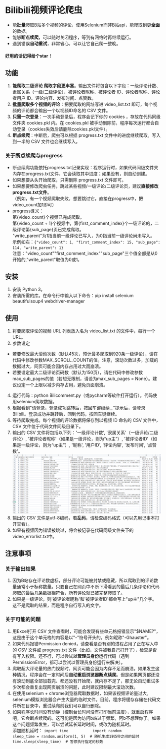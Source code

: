 # Bilibili视频评论爬虫

* 能**批量**爬取B站多个视频的评论，使用Selenium而非B站api，能爬取到更**全面**的数据。
* 能够**断点续爬**，可以随时关闭程序，等到有网络时再继续运行。
* 遇到错误**自动重试**，非常省心，可以让它自己爬一整晚。

#### 好用的话记得给个star！

## 功能
1. **能爬取二级评论 爬取字段更丰富**。输出文件将包含以下字段：一级评论计数、隶属关系（一级/二级评论）、被评论者昵称、被评论者 ID、评论者昵称、评论者用户 ID、评论内容、发布时间、点赞数。     
2. **批量爬取多个视频的评论**：把要爬取的网址写进 video_list.txt 即可，每个视频的评论都会输出一个以视频ID命名的 CSV 文件。
3. **只需一次登录**：一次手动登录后，程序会记下你的 cookies ，存放在代码同级文件夹 cookies.pkl 内。在 cookies.pkl 被手动删除前，程序每次运行都会自动登录（cookies失效后请删除cookies.pkl文件）。
4. **断点续爬**：中断后，爬虫可以根据 progress.txt 文件中的进度继续爬取。写入到一半的 CSV 文件也会继续写入。

### 关于断点续爬与progress
* 断点续爬功能依托progress.txt记录实现：程序运行时，如果代码同级文件夹内存在progress.txt文件，它会读取其中进度；如果没有，则自动创建。
* 如果想要从头开始爬取，只需删除 progress.txt 文件即可。
* 如果想要修改爬虫任务，跳过某些视频/一级评论/二级评论页，建议**直接修改progress.txt文件**。    
（例如，有一个视频爬取失败，想要跳过它，直接在progress中，把video_count加1即可）        
* progress含义：    
第{video_count}个视频已完成爬取。    
第{video_count + 1}个视频中，第{first_comment_index}个一级评论的，二级评论第{sub_page}页已完成爬取。    
"write_parent"为1指当前一级评论已写入，为0指当前一级评论尚未写入。     
示例如右：`{"video_count": 1, "first_comment_index": 15, "sub_page": 114, "write_parent": 1}`            
注意："video_count""first_comment_index""sub_page"三个值全部是从0开始的,"write_parent"取值为0或1。    

## 安装
1. 安装 Python 3。
2. 安装所需的库。在命令行中输入以下命令：pip install selenium beautifulsoup4 webdriver-manager

## 使用
1. 将要爬取评论的视频 URL 列表放入名为 video_list.txt 的文件中，每行一个 URL。
2. 参数设定
  * 若要修改最大滚动次数（默认45次，预计最多爬取到920条一级评论），请在代码中修改参数MAX_SCROLL_COUNT的值。注意，滚动次数过多，加载的数据过大，网页可能会因内存占用过大而崩溃。
  * 若要设定最大二级评论页码数（默认为150页），请在代码中修改参数max_sub_pages的值（若想无限制，请设为max_sub_pages = None）。建议设定一个上限以减少内存占用，避免页面崩溃。
4. 运行代码：python Bilicomment.py（或pycharm等软件打开运行）。代码使用selenium爬取数据。
5. 根据看到"请登录，登录成功跳转后，按回车键继续..."提示后，请登录 Bilibili。登录成功并跳转后，回到代码，按回车键继续。
6. 等待爬取完成。每个视频的评论数据将保存到以视频 ID 命名的 CSV 文件中， CSV 文件位于代码文件同级目录下。
7. 输出的 CSV 文件将包括以下列：'一级评论计数', '隶属关系'（一级评论/二级评论）, '被评论者昵称'（如果是一级评论，则为“up主”）, '被评论者ID'（如果是一级评论，则为“up主”）, '昵称', '用户ID', '评论内容', '发布时间', '点赞数'。        
![爬取字段示例](/image/output_sample.png)
7. 输出的 CSV 文件是utf-8编码，若**乱码**，请检查编码格式（可以先用记事本打开查看）。
8. 如果有视频因为错误被跳过，将会被记录在代码同级文件夹下的video_errorlist.txt中。

## 注意事项
### 关于输出结果
1. 因为B站存在评论数虚标，部分评论可能被封禁或隐藏，所以爬取到的评论数量通常小于标称数量。只要自己在网页中不断下滑看到的最后几条评论和代码爬取的最后几条数据相符合，所有评论就已被完整爬取了。
2. 如果是一级评论，则'被评论者昵称'和'被评论者ID'都会写上"up主"几个字。这不是爬取的结果，而是程序自行写入的文字。

### 关于可能的问题
1. 用Excel打开 CSV 文件查看时，可能会发现有些单元格报错显示"$NAME?"，这是由于这个单元格的内容是以"-"符号开头的，例如昵称"-Ghauster"。
2. 如果代码报错Permission denied，请查看是否有别的进程占用了正在写入中的 CSV 文件或 progress.txt 文件（比如，文件被我自己打开了），检查是否有写入权限。还不行，可以尝试**以管理员身份**运行代码（遇到PermissionError，都可以尝试以管理员身份运行来解决）。
3. 爬取超大评论量的热门视频时，网页可能会因为内存不足而崩溃。如果发生这种情况，程序会在一定时间后**自动重启浏览器断点续爬**。但是如果网页都还没有滚动到底全部加载完、都还没有开始爬，就内存不足了，那无论自动重试多少次都会重复出现网页崩溃的问题，此时建议限制最大滚动次数。
4. 在使用selenium + chrome浏览器爬取数据时，如果该视频评论量过大，selenium模拟浏览器会产生大量的临时文件。目前，程序将缓存存储在代码文件所在目录中，重试续爬前我们可以自行删除。
5. 如果程序长时间没有动静（控制台长时间没有打印当前进度），就重启程序吧，它会断点续爬的。这可能是因为访问b站过于频繁，阿b不想理你了。如果这个问题频繁发生，可以尝试延长延时时间，或改为随机延时。        
添加随机延时：
`import time          
 import random           
 sleep_time = random.uniform(1, 5)  # 随机生成1到5秒之间的延时             
 time.sleep(sleep_time)  # 暂停执行指定的秒数`         
